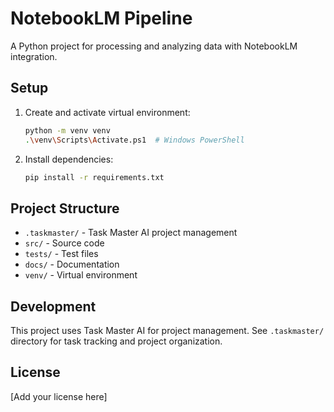 # NotebookLM Pipeline

A Python project for processing and analyzing data with NotebookLM integration.

## Setup

1. Create and activate virtual environment:
   ```bash
   python -m venv venv
   .\venv\Scripts\Activate.ps1  # Windows PowerShell
   ```

2. Install dependencies:
   ```bash
   pip install -r requirements.txt
   ```

## Project Structure

- `.taskmaster/` - Task Master AI project management
- `src/` - Source code
- `tests/` - Test files
- `docs/` - Documentation
- `venv/` - Virtual environment

## Development

This project uses Task Master AI for project management. See `.taskmaster/` directory for task tracking and project organization.

## License

[Add your license here]
